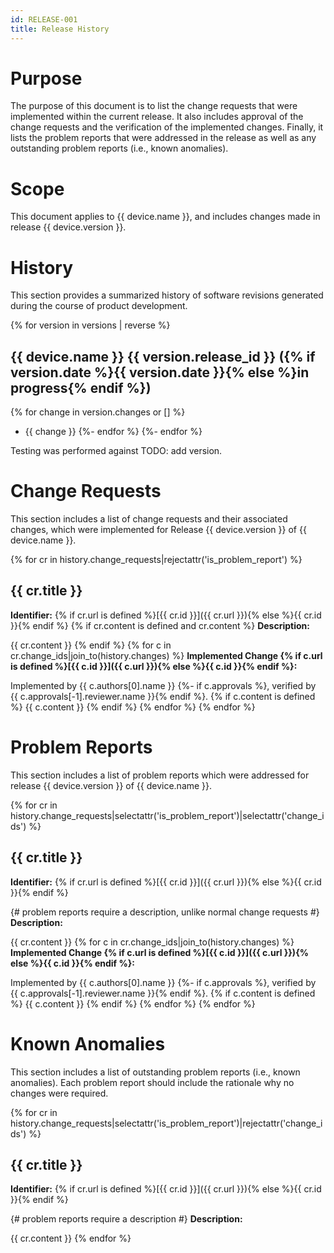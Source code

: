 ```yaml
---
id: RELEASE-001
title: Release History
---
```


# Purpose

The purpose of this document is to list the change requests that were implemented within the current release.  It also includes approval of the change requests and the verification of the implemented changes.  Finally, it lists the problem reports that were addressed in the release as well as any outstanding problem reports (i.e., known anomalies).

# Scope

This document applies to {{ device.name }}, and includes changes made in release {{ device.version }}.

#  History

This section provides a summarized history of software revisions generated during the course of product development.

{% for version in versions | reverse %}
## {{ device.name }} {{ version.release_id }} ({% if version.date %}{{ version.date }}{% else %}in progress{% endif %})
{% for change in version.changes or [] %}
- {{ change }}
{%- endfor %}
{%- endfor %}

Testing was performed against TODO: add version.

# Change Requests

This section includes a list of change requests and their associated changes, which were implemented for Release {{ device.version }} of {{ device.name }}.

{% for cr in history.change_requests|rejectattr('is_problem_report') %}
## {{ cr.title }}

**Identifier:** {% if cr.url is defined %}[{{ cr.id }}]({{ cr.url }}){% else %}{{ cr.id }}{% endif %}
{% if cr.content is defined and cr.content %}
**Description:**

{{ cr.content }}
{% endif %}
{% for c in cr.change_ids|join_to(history.changes) %}
**Implemented Change {% if c.url is defined %}[{{ c.id }}]({{ c.url }}){% else %}{{ c.id }}{% endif %}:**

Implemented by {{ c.authors[0].name }}
{%- if c.approvals %}, verified by {{ c.approvals[-1].reviewer.name }}{% endif %}.
{% if c.content is defined %}
{{ c.content }}
{% endif %}
{% endfor %}
{% endfor %}

# Problem Reports

This section includes a list of problem reports which were addressed for release {{ device.version }} of {{ device.name }}.

{% for cr in history.change_requests|selectattr('is_problem_report')|selectattr('change_ids') %}
## {{ cr.title }}

**Identifier:** {% if cr.url is defined %}[{{ cr.id }}]({{ cr.url }}){% else %}{{ cr.id }}{% endif %}

{# problem reports require a description, unlike normal change requests #}
**Description:**

{{ cr.content }}
{% for c in cr.change_ids|join_to(history.changes) %}
**Implemented Change {% if c.url is defined %}[{{ c.id }}]({{ c.url }}){% else %}{{ c.id }}{% endif %}:**

Implemented by {{ c.authors[0].name }}
{%- if c.approvals %}, verified by {{ c.approvals[-1].reviewer.name }}{% endif %}.
{% if c.content is defined %}
{{ c.content }}
{% endif %}
{% endfor %}
{% endfor %}

# Known Anomalies

This section includes a list of outstanding problem reports (i.e., known anomalies).  Each problem report should include the rationale why no changes were required.

{% for cr in history.change_requests|selectattr('is_problem_report')|rejectattr('change_ids') %}
## {{ cr.title }}

**Identifier:** {% if cr.url is defined %}[{{ cr.id }}]({{ cr.url }}){% else %}{{ cr.id }}{% endif %}

{# problem reports require a description #}
**Description:**

{{ cr.content }}
{% endfor %}
